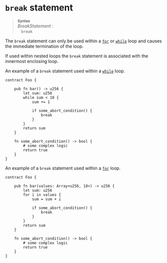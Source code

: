 # `break` statement


> **<sup>Syntax</sup>**\
> _BreakStatement_ :\
> &nbsp;&nbsp; `break`

The `break` statement can only be used within a [`for`] or [`while`] loop and causes the immediate termination of the loop.

If used within nested loops the `break` statement is associated with the innermost enclosing loop.

An example of a `break` statement used within a [`while`] loop.

```fe
contract Foo {

    pub fn bar() -> u256 {
        let sum: u256
        while sum < 10 {
            sum += 1

            if some_abort_condition() {
                break
            }
        }
        return sum
    }

    fn some_abort_condition() -> bool {
        # some complex logic
        return true
    }
}
```

An example of a `break` statement used within a [`for`] loop.

```fe
contract Foo {

    pub fn bar(values: Array<u256, 10>) -> u256 {
        let sum: u256
        for i in values {
            sum = sum + i

            if some_abort_condition() {
                break
            }
        }
        return sum
    }

    fn some_abort_condition() -> bool {
        # some complex logic
        return true
    }
}
```

[`for`]: ./for.md
[`while`]: ./while.md
